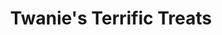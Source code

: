 ---
title: "Twanie's Terrific Treats"
url: /lake-charles/twanies-terrific-treats/
shop: Konditorei
---